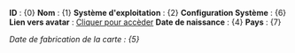 **ID** : {0}
**Nom** : {1}
**Système d'exploitation** : {2}
**Configuration Système** : {6}
**Lien vers avatar** : [Cliquer pour accèder]({3})
**Date de naissance** : {4}
**Pays** : {7}

_Date de fabrication de la carte : {5}_
